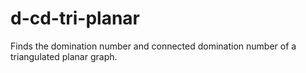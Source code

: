# d-cd-tri-planar
Finds the domination number and connected domination number of a triangulated planar graph.
